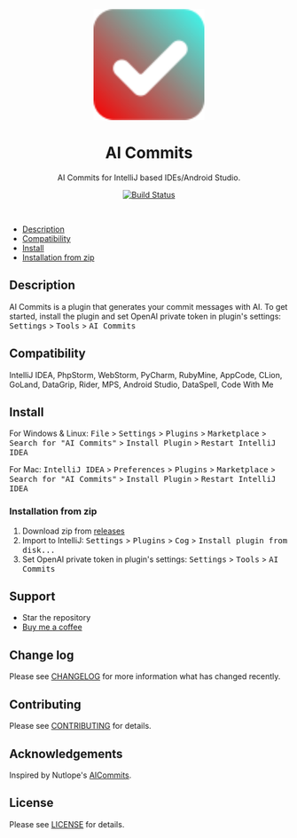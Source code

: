 

<div align="center">
    <a href="https://plugins.jetbrains.com/plugin/19411-gitlab-template-lint">
        <img src="./src/main/resources/META-INF/pluginIcon.svg" width="200" height="200" alt="logo"/>
    </a>
</div>
<h1 align="center">AI Commits</h1>
<p align="center">AI Commits for IntelliJ based IDEs/Android Studio.</p>

<p align="center">
<a href="https://actions-badge.atrox.dev/blarc/ai-commits-intellij-plugin/goto?ref=main"><img alt="Build Status" src="https://img.shields.io/endpoint.svg?url=https%3A%2F%2Factions-badge.atrox.dev%2Fblarc%2Fai-commits-intellij-plugin%2Fbadge%3Fref%3Dmain&style=popout-square" /></a>

[//]: # (<a href="https://plugins.jetbrains.com/plugin/19411-gitlab-template-lint"><img src="https://img.shields.io/jetbrains/plugin/r/stars/19411?style=flat-square"></a>)

[//]: # (<a href="https://plugins.jetbrains.com/plugin/19411-gitlab-template-lint"><img src="https://img.shields.io/jetbrains/plugin/d/19411-gitlab-template-lint.svg?style=flat-square"></a>)

[//]: # (<a href="https://plugins.jetbrains.com/plugin/19411-gitlab-template-lint"><img src="https://img.shields.io/jetbrains/plugin/v/19411-gitlab-template-lint.svg?style=flat-square"></a>)
</p>
<br>

- [Description](#description)
- [Compatibility](#compatibility)
- [Install](#install)
- [Installation from zip](#installation-from-zip)

[//]: # (- [Features]&#40;#features&#41;)
[//]: # (- [Demo]&#40;#demo&#41;)

## Description
AI Commits is a plugin that generates your commit messages with AI. To get started, 
install the plugin and set OpenAI private token in plugin's settings:
<kbd>Settings</kbd> > <kbd>Tools</kbd> > <kbd>AI Commits</kbd>

## Compatibility
IntelliJ IDEA, PhpStorm, WebStorm, PyCharm, RubyMine, AppCode, CLion, GoLand, DataGrip, Rider, MPS, Android Studio, DataSpell, Code With Me

[//]: # (## Install)

[//]: # (<a href="https://plugins.jetbrains.com/embeddable/install/19411">)

[//]: # (    <img src="https://user-images.githubusercontent.com/12044174/123105697-94066100-d46a-11eb-9832-338cdf4e0612.png" width="300"/>)

[//]: # (</a>)

[//]: # (Or you could install it inside your IDE:)

## Install

For Windows & Linux: <kbd>File</kbd> > <kbd>Settings</kbd> > <kbd>Plugins</kbd> > <kbd>Marketplace</kbd> > <kbd>Search for "AI Commits"</kbd> > <kbd>Install Plugin</kbd> > <kbd>Restart IntelliJ IDEA</kbd>

For Mac: <kbd>IntelliJ IDEA</kbd> > <kbd>Preferences</kbd> > <kbd>Plugins</kbd> > <kbd>Marketplace</kbd> > <kbd>Search for "AI Commits"</kbd> > <kbd>Install Plugin</kbd>  > <kbd>Restart IntelliJ IDEA</kbd>


### Installation from zip
1. Download zip from [releases](https://github.com/Blarc/gitlab-lint-plugin/releases)
2. Import to IntelliJ: <kbd>Settings</kbd> > <kbd>Plugins</kbd> > <kbd>Cog</kbd> > <kbd>Install plugin from disk...</kbd>
3. Set OpenAI private token in plugin's settings: <kbd>Settings</kbd> > <kbd>Tools</kbd> > <kbd>AI Commits</kbd>

[//]: # (## Demo)

[//]: # ()
[//]: # (![demo.gif]&#40;./screenshots/plugin2.gif&#41;)

## Support

* Star the repository
* [Buy me a coffee](https://ko-fi.com/blarc)

[//]: # (* [Rate the plugin]&#40;https://plugins.jetbrains.com/plugin/19411-gitlab-template-lint&#41;)

[//]: # (* [Share the plugin]&#40;https://plugins.jetbrains.com/plugin/19411-gitlab-template-lint&#41;)


## Change log

Please see [CHANGELOG](CHANGELOG.md) for more information what has changed recently.

## Contributing

Please see [CONTRIBUTING](CONTRIBUTING.md) for details.

## Acknowledgements

Inspired by Nutlope's [AICommits](https://github.com/Nutlope/aicommits).

## License

Please see [LICENSE](LICENSE) for details.
